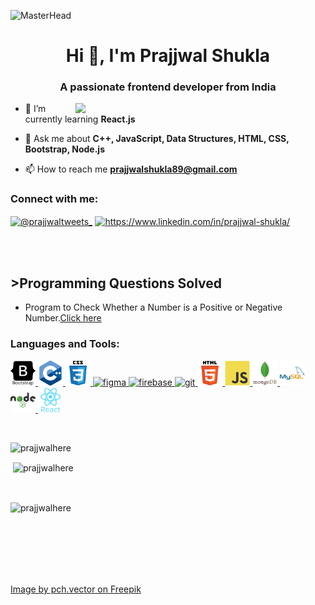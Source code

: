 
![MasterHead](https://img.freepik.com/free-vector/team-programmers-working-program-code-with-laptops-teamwork-male-female-professional-testers-coders-flat-vector-illustration-software-development-programming-lesson-concept_74855-22051.jpg?t=st=1709445013~exp=1709448613~hmac=7a100b9b9c4ca4afb4d3279682a57033a5cd80abe580ade19c7a12d67119b7e8&w=1060)
<h1 align="center">Hi 👋, I'm Prajjwal Shukla</h1>
<h3 align="center">A passionate frontend developer from India</h3>
<img src="https://static.wixstatic.com/media/bbe642_62414e50bef34ce28db1afabf55f17ec~mv2.gif" align="right" width="400"/>

- 🌱 I’m currently learning **React.js**

- 💬 Ask me about **C++, JavaScript, Data Structures, HTML, CSS, Bootstrap, Node.js**

- 📫 How to reach me **prajjwalshukla89@gmail.com**

<h3 align="left">Connect with me:</h3>
<p align="left">
<a href="https://twitter.com/@prajjwaltweets_" target="blank"><img align="center" src="https://raw.githubusercontent.com/rahuldkjain/github-profile-readme-generator/master/src/images/icons/Social/twitter.svg" alt="@prajjwaltweets_" height="30" width="40" /></a>
<a href="https://linkedin.com/in/https://www.linkedin.com/in/prajjwal-shukla/" target="blank"><img align="center" src="https://raw.githubusercontent.com/rahuldkjain/github-profile-readme-generator/master/src/images/icons/Social/linked-in-alt.svg" alt="https://www.linkedin.com/in/prajjwal-shukla/" height="30" width="40" /></a>
</p>
<br/>
<br/>
<h2>>Programming Questions Solved</h2>

-  Program to Check Whether a Number is a Positive or Negative Number.<a href="https://ide.geeksforgeeks.org/online-cpp-compiler/8b8fdb38-cd63-48e4-99f6-e9cc342e99f5">Click here</a>

<h3 align="left">Languages and Tools:</h3>
<p align="left"> <a href="https://getbootstrap.com" target="_blank" rel="noreferrer"> <img src="https://raw.githubusercontent.com/devicons/devicon/master/icons/bootstrap/bootstrap-plain-wordmark.svg" alt="bootstrap" width="40" height="40"/> </a> <a href="https://www.w3schools.com/cpp/" target="_blank" rel="noreferrer"> <img src="https://raw.githubusercontent.com/devicons/devicon/master/icons/cplusplus/cplusplus-original.svg" alt="cplusplus" width="40" height="40"/> </a> <a href="https://www.w3schools.com/css/" target="_blank" rel="noreferrer"> <img src="https://raw.githubusercontent.com/devicons/devicon/master/icons/css3/css3-original-wordmark.svg" alt="css3" width="40" height="40"/> </a> <a href="https://www.figma.com/" target="_blank" rel="noreferrer"> <img src="https://www.vectorlogo.zone/logos/figma/figma-icon.svg" alt="figma" width="40" height="40"/> </a> <a href="https://firebase.google.com/" target="_blank" rel="noreferrer"> <img src="https://www.vectorlogo.zone/logos/firebase/firebase-icon.svg" alt="firebase" width="40" height="40"/> </a> <a href="https://git-scm.com/" target="_blank" rel="noreferrer"> <img src="https://www.vectorlogo.zone/logos/git-scm/git-scm-icon.svg" alt="git" width="40" height="40"/> </a> <a href="https://www.w3.org/html/" target="_blank" rel="noreferrer"> <img src="https://raw.githubusercontent.com/devicons/devicon/master/icons/html5/html5-original-wordmark.svg" alt="html5" width="40" height="40"/> </a> <a href="https://developer.mozilla.org/en-US/docs/Web/JavaScript" target="_blank" rel="noreferrer"> <img src="https://raw.githubusercontent.com/devicons/devicon/master/icons/javascript/javascript-original.svg" alt="javascript" width="40" height="40"/> </a> <a href="https://www.mongodb.com/" target="_blank" rel="noreferrer"> <img src="https://raw.githubusercontent.com/devicons/devicon/master/icons/mongodb/mongodb-original-wordmark.svg" alt="mongodb" width="40" height="40"/> </a> <a href="https://www.mysql.com/" target="_blank" rel="noreferrer"> <img src="https://raw.githubusercontent.com/devicons/devicon/master/icons/mysql/mysql-original-wordmark.svg" alt="mysql" width="40" height="40"/> </a> <a href="https://nodejs.org" target="_blank" rel="noreferrer"> <img src="https://raw.githubusercontent.com/devicons/devicon/master/icons/nodejs/nodejs-original-wordmark.svg" alt="nodejs" width="40" height="40"/> </a> <a href="https://reactjs.org/" target="_blank" rel="noreferrer"> <img src="https://raw.githubusercontent.com/devicons/devicon/master/icons/react/react-original-wordmark.svg" alt="react" width="40" height="40"/> </a> </p>

<br/>

<p><img align="left" src="https://github-readme-stats.vercel.app/api/top-langs?username=prajjwalhere&show_icons=true&locale=en&layout=compact" alt="prajjwalhere" /></p>

<br/>

<p>&nbsp;<img align="center" src="https://github-readme-stats.vercel.app/api?username=prajjwalhere&show_icons=true&locale=en" alt="prajjwalhere" /></p>

<br/>

<p><img align="center" src="https://github-readme-streak-stats.herokuapp.com/?user=prajjwalhere&" alt="prajjwalhere" /></p>

<br/>








<br/>
<br/>
<br/>
<br/>


<a href="https://www.freepik.com/free-vector/team-programmers-working-program-code-with-laptops-teamwork-male-female-professional-testers-coders-flat-vector-illustration-software-development-programming-lesson-concept_22344038.htm#fromView=search&page=1&position=4&uuid=7630565f-005d-44f7-b100-e89703181560">Image by pch.vector on Freepik</a>



<!--
**prajjwalhere/prajjwalhere** is a ✨ _special_ ✨ repository because its `README.md` (this file) appears on your GitHub profile.

Here are some ideas to get you started:

- 🔭 I’m currently working on ...
- 🌱 I’m currently learning ...
- 👯 I’m looking to collaborate on ...
- 🤔 I’m looking for help with ...
- 💬 Ask me about ...
- 📫 How to reach me: ...
- 😄 Pronouns: ...
- ⚡ Fun fact: ...
-->

